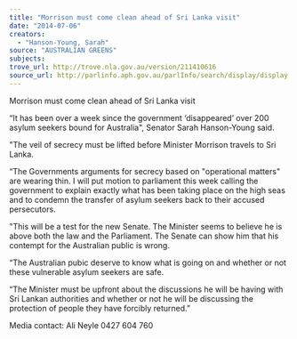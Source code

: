 ```yaml
---
title: "Morrison must come clean ahead of Sri Lanka visit"
date: "2014-07-06"
creators:
  - "Hanson-Young, Sarah"
source: "AUSTRALIAN GREENS"
subjects:
trove_url: http://trove.nla.gov.au/version/211410616
source_url: http://parlinfo.aph.gov.au/parlInfo/search/display/display.w3p;query=Id%3A%22media/pressrel/3265676%22
---
```


 Morrison must come clean ahead of Sri Lanka visit     

 “It has been over a week since the government ‘disappeared’ over 200 asylum seekers bound for  Australia", Senator Sarah Hanson-Young said.     

 "The veil of secrecy must be lifted before Minister Morrison travels to Sri Lanka.     

 “The Governments arguments for secrecy based on "operational matters" are wearing thin. I will put  motion to parliament this week calling the government to explain exactly what has been taking place  on the high seas and to condemn the transfer of asylum seekers back to their accused persecutors.   

 "This will be a test for the new Senate. The Minister seems to believe he is above both the law and  the Parliament. The Senate can show him that his contempt for the Australian public is wrong. 

 “The Australian pubic deserve to know what is going on and whether or not these vulnerable asylum  seekers are safe. 

 “The Minister must be upfront about the discussions he will be having with Sri Lankan authorities  and whether or not he will be discussing the protection of people they have forcibly returned.” 

 

 Media contact:          Ali Neyle  0427 604 760 

 

